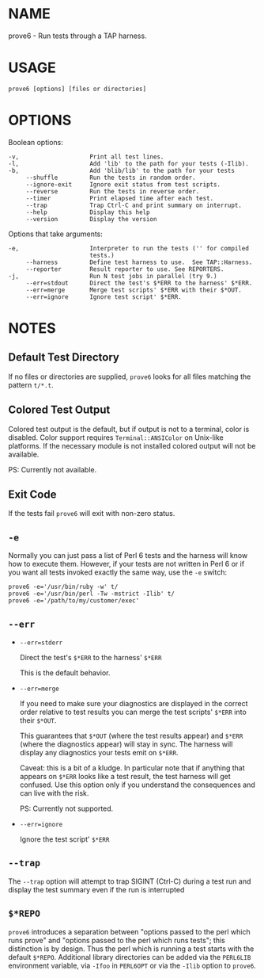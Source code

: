 # NAME

prove6 - Run tests through a TAP harness.

# USAGE

    prove6 [options] [files or directories]

# OPTIONS

Boolean options:

    -v,                    Print all test lines.
    -l,                    Add 'lib' to the path for your tests (-Ilib).
    -b,                    Add 'blib/lib' to the path for your tests
         --shuffle         Run the tests in random order.
         --ignore-exit     Ignore exit status from test scripts.
         --reverse         Run the tests in reverse order.
         --timer           Print elapsed time after each test.
         --trap            Trap Ctrl-C and print summary on interrupt.
         --help            Display this help
         --version         Display the version


Options that take arguments:

    -e,                    Interpreter to run the tests ('' for compiled
                           tests.)
         --harness         Define test harness to use.  See TAP::Harness.
         --reporter        Result reporter to use. See REPORTERS.
    -j,                    Run N test jobs in parallel (try 9.)
         --err=stdout      Direct the test's $*ERR to the harness' $*ERR.
         --err=merge       Merge test scripts' $*ERR with their $*OUT.
         --err=ignore      Ignore test script' $*ERR.

# NOTES

## Default Test Directory

If no files or directories are supplied, `prove6` looks for all files
matching the pattern `t/*.t`.

## Colored Test Output

Colored test output is the default, but if output is not to a terminal, color
is disabled.
Color support requires `Terminal::ANSIColor` on Unix-like platforms. If the
necessary module is not installed colored output will not be available.

PS: Currently not available.

## Exit Code

If the tests fail `prove6` will exit with non-zero status.

## `-e`

Normally you can just pass a list of Perl 6 tests and the harness will know how
to execute them.  However, if your tests are not written in Perl 6 or if you
want all tests invoked exactly the same way, use the `-e`
switch:

    prove6 -e='/usr/bin/ruby -w' t/
    prove6 -e='/usr/bin/perl -Tw -mstrict -Ilib' t/
    prove6 -e='/path/to/my/customer/exec'

## `--err`

* `--err=stderr`

  Direct the test's `$*ERR` to the harness' `$*ERR`

  This is the default behavior.

* `--err=merge`

  If you need to make sure your diagnostics are displayed in the correct
order relative to test results you can merge the test scripts' `$*ERR` into their `$*OUT`.

  This guarantees that `$*OUT` (where the test results appear) and `$*ERR`
(where the diagnostics appear) will stay in sync.
The harness will
display any diagnostics your tests emit on `$*ERR`.

  Caveat: this is a bit of a kludge. In particular note that if anything
that appears on `$*ERR` looks like a test result, the test harness will
get confused. Use this option only if you understand the consequences
and can live with the risk.

  PS: Currently not supported.

* `--err=ignore`

  Ignore the test script' `$*ERR`


## `--trap`

The `--trap` option will attempt to trap SIGINT (Ctrl-C) during a test
run and display the test summary even if the run is interrupted

## `$*REPO`

`prove6` introduces a separation between "options passed to the perl which
runs prove" and "options passed to the perl which runs tests"; this
distinction is by design. Thus the perl which is running a test starts
with the default `$*REPO`. Additional library directories can be added
via the `PERL6LIB` environment variable, via `-Ifoo` in `PERL6OPT` or
via the `-Ilib` option to `prove6`.
